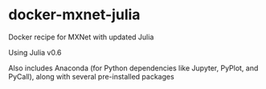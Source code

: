 # docker-mxnet-julia
Docker recipe for MXNet with updated Julia

Using Julia v0.6

Also includes Anaconda (for Python dependencies like Jupyter, PyPlot, and PyCall), along with several pre-installed packages
